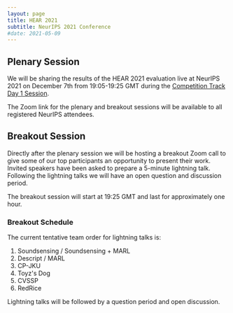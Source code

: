 ```yaml
---
layout: page
title: HEAR 2021
subtitle: NeurIPS 2021 Conference
#date: 2021-05-09
---
```


## Plenary Session
We will be sharing the results of the HEAR 2021 evaluation live at NeurIPS 2021
on December 7th from 19:05-19:25 GMT during the 
[Competition Track Day 1 Session](https://neurips.cc/Conferences/2021/Schedule?showEvent=21954).

The Zoom link for the plenary and breakout sessions will be available to all
registered NeurIPS attendees.

## Breakout Session
Directly after the plenary session we will be hosting a breakout Zoom call
to give some of our top participants an opportunity to present their work. 
Invited speakers have been asked to prepare a 5-minute lightning talk. Following
the lightning talks we will have an open question and discussion period.

The breakout session will start at 19:25 GMT and last for approximately one hour.

### Breakout Schedule
The current tentative team order for lightning talks is:

1. Soundsensing / Soundsensing + MARL
2. Descript / MARL
3. CP-JKU 
4. Toyz's Dog
5. CVSSP
6. RedRice

Lightning talks will be followed by a question period and open discussion.